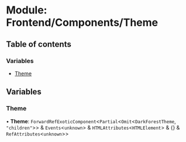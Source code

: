 # Module: Frontend/Components/Theme

## Table of contents

### Variables

- [Theme](Frontend_Components_Theme.md#theme)

## Variables

### Theme

• **Theme**: `ForwardRefExoticComponent`<`Partial`<`Omit`<`DarkForestTheme`, `"children"`\>\> & `Events`<`unknown`\> & `HTMLAttributes`<`HTMLElement`\> & {} & `RefAttributes`<`unknown`\>\>
